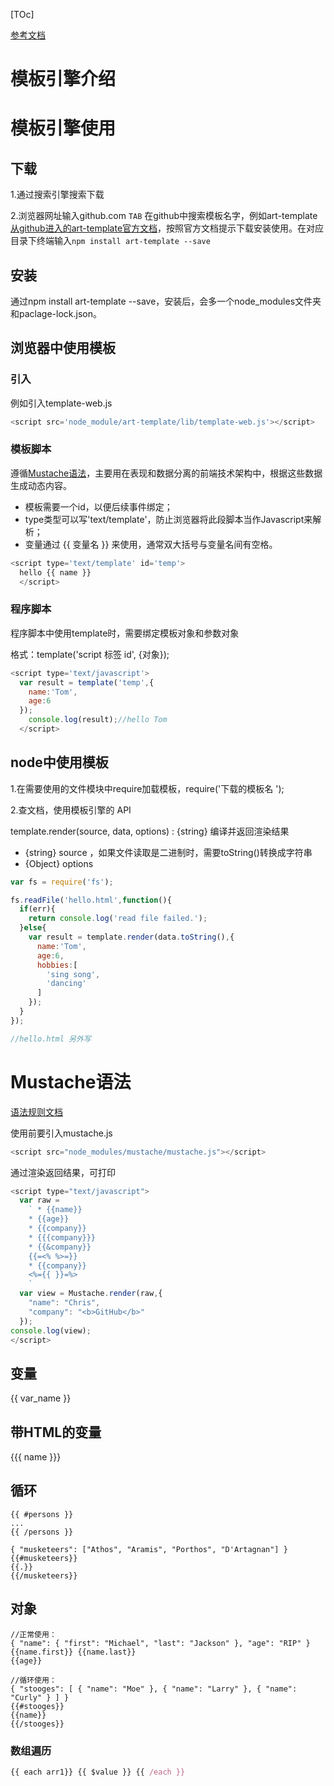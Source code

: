 [TOc]

[参考文档](https://aui.github.io/art-template/zh-cn/docs/index.html)

# 模板引擎介绍

# 模板引擎使用

## 下载

1.通过搜索引擎搜索下载

2.浏览器网址输入github.com `TAB` 在github中搜索模板名字，例如art-template[从github进入的art-template官方文档](https://aui.github.io/art-template/)，按照官方文档提示下载安装使用。在对应目录下终端输入`npm install art-template --save`

## 安装

通过npm install art-template --save，安装后，会多一个node_modules文件夹和paclage-lock.json。

## 浏览器中使用模板

### 引入

例如引入template-web.js

```js
<script src='node_module/art-template/lib/template-web.js'></script>
```

### 模板脚本

遵循[Mustache语法](#Mustache语法)，主要用在表现和数据分离的前端技术架构中，根据这些数据生成动态内容。

- 模板需要一个id，以便后续事件绑定；
- type类型可以写'text/template'，防止浏览器将此段脚本当作Javascript来解析；
- 变量通过 {{ 变量名 }} 来使用，通常双大括号与变量名间有空格。

```js
<script type='text/template' id='temp'>
  hello {{ name }}
  </script>
```

### 程序脚本

程序脚本中使用template时，需要绑定模板对象和参数对象

格式：template('script 标签 id', {对象});

```js
<script type='text/javascript'>
  var result = template('temp',{
    name:'Tom',
    age:6
  });
	console.log(result);//hello Tom
  </script>
```

## node中使用模板

1.在需要使用的文件模块中require加载模板，require('下载的模板名 ');

2.查文档，使用模板引擎的 API

template.render(source, data, options) : {string} 编译并返回渲染结果

- {string} source ，如果文件读取是二进制时，需要toString()转换成字符串
- {Object} options

```js
var fs = require('fs');

fs.readFile('hello.html',function(){
  if(err){
    return console.log('read file failed.');
  }else{
    var result = template.render(data.toString(),{
      name:'Tom',
      age:6,
      hobbies:[
        'sing song',
        'dancing'
      ]
    });
  }
});

//hello.html 另外写
```



# Mustache语法

[语法规则文档](https://github.com/janl/mustache.js)

使用前要引入mustache.js

```js
<script src="node_modules/mustache/mustache.js"></script>
```

通过渲染返回结果，可打印

```js
<script type="text/javascript">
  var raw =
    ` * {{name}}
    * {{age}}
    * {{company}}
    * {{{company}}}
    * {{&company}}
    {{=<% %>=}}
    * {{company}}
    <%={{ }}=%>
    `
  var view = Mustache.render(raw,{
    "name": "Chris",
    "company": "<b>GitHub</b>"
  });
console.log(view);
</script>
```



## 变量

{{ var_name }}

## 带HTML的变量

{{{ name }}}

## 循环

```
{{ #persons }} 
...
{{ /persons }}

{ "musketeers": ["Athos", "Aramis", "Porthos", "D'Artagnan"] }
{{#musketeers}}
{{.}}
{{/musketeers}}
```

## 对象

```
//正常使用：
{ "name": { "first": "Michael", "last": "Jackson" }, "age": "RIP" }
{{name.first}} {{name.last}}
{{age}}

//循环使用：
{ "stooges": [ { "name": "Moe" }, { "name": "Larry" }, { "name": "Curly" } ] }
{{#stooges}}
{{name}}
{{/stooges}}
```

### 数组遍历

```js
{{ each arr1}} {{ $value }} {{ /each }}
```









